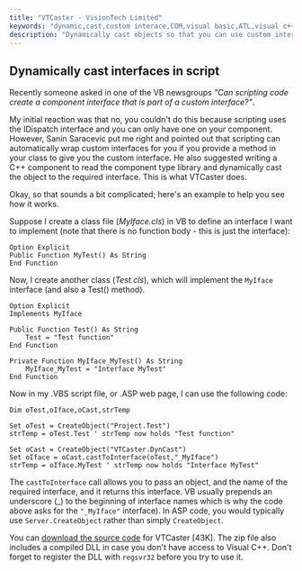 ```yaml
---
title: "VTCaster - VisionTech Limited"
keywords: "dynamic,cast,custom interace,COM,visual basic,ATL,visual c++,script,Implements,QueryInterface"
description: "Dynamically cast objects so that you can use custom interfaces in script."
---
```

## Dynamically cast interfaces in script

Recently someone asked in one of the VB newsgroups _"Can scripting code create a component interface that is part of a custom interface?"_.

My initial reaction was that no, you couldn't do this because scripting uses the IDispatch interface and you can only have one on your component. However, Sanin Saracevic put me right and pointed out that scripting can automatically wrap custom interfaces for you if you provide a method in your class to give you the custom interface. He also suggested writing a C++ component to read the component type library and dynamically cast the object to the required interface. This is what VTCaster does.

Okay, so that sounds a bit complicated; here's an example to help you see how it works.

Suppose I create a class file (_MyIface.cls_) in VB to define an interface I want to implement (note that there is no function body - this is just the interface):

```
Option Explicit  
Public Function MyTest() As String  
End Function
```

Now, I create another class (_Test.cls_), which will implement the `MyIface` interface (and also a Test() method).

```
Option Explicit  
Implements MyIface  

Public Function Test() As String  
    Test = "Test function"  
End Function  

Private Function MyIface_MyTest() As String  
    MyIface_MyTest = "Interface MyTest"  
End Function  
```

Now in my .VBS script file, or .ASP web page, I can use the following code:

```
Dim oTest,oIface,oCast,strTemp  

Set oTest = CreateObject("Project.Test")  
strTemp = oTest.Test ' strTemp now holds "Test function"  

Set oCast = CreateObject("VTCaster.DynCast")  
Set oIface = oCast.castToInterface(oTest,"_MyIface")  
strTemp = oIface.MyTest ' strTemp now holds "Interface MyTest"  
```

The `castToInterface` call allows you to pass an object, and the name of the required interface, and it returns this interface. VB usually prepends an underscore (_) to the beginning of interface names which is why the code above asks for the `"_MyIface"` interface). In ASP code, you would typically use `Server.CreateObject` rather than simply `CreateObject`.

You can [download the source code](/software/download/VTCaster.zip) for VTCaster [43K]. The zip file also includes a compiled DLL in case you don't have access to Visual C++. Don't forget to register the DLL with `regsvr32` before you try to use it.